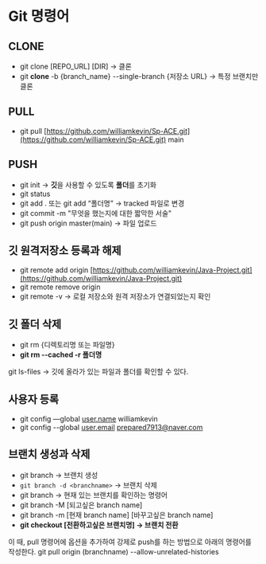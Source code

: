 # Git 명령어

## CLONE

- git clone [REPO_URL] [DIR] → 클론
- git **clone** -b {branch_name} --single-branch {저장소 URL} → 특정 브랜치만 클론

## PULL

- git pull [https://github.com/williamkevin/Sp-ACE.git](https://github.com/williamkevin/Sp-ACE.git) main

## PUSH

- git init → **깃**을 사용할 수 있도록 **폴더**를 초기화
- git status
- git add . 또는 git add “폴더명” →  tracked 파일로 변경
- git commit -m "무엇을 했는지에 대한 짧막한 서술"
- git push origin master(main) → 파일 업로드

## 깃 원격저장소 등록과 해제

- git remote add origin [https://github.com/williamkevin/Java-Project.git](https://github.com/williamkevin/Java-Project.git)
- git remote remove origin
- git remote -v → 로컬 저장소와 원격 저장소가 연결되었는지 확인

## 깃 폴더 삭제

- git rm {디렉토리명 또는 파일명}
- **git rm --cached -r 폴더명**

git ls-files → 깃에 올라가 있는 파일과 폴더를 확인할 수 있다.

## 사용자 등록

- git config —global [user.name](http://user.name) williamkevin
- git config --global [user.email](http://user.email) prepared7913@naver.com

## 브랜치 생성과 삭제

- git branch <branchname> → 브랜치 생성
- `git branch -d <branchname>` → 브랜치 삭제
- git branch → 현재 있는 브랜치를 확인하는 명령어
- git branch -M [되고싶은 branch name]
- git branch -m [현재 branch name] [바꾸고싶은 branch name]
- **git checkout [전환하고싶은 브랜치명] → 브랜치 전환**


이 때, pull 명령어에 옵션을 추가하여 강제로 push를 하는 방법으로 아래의 명령어를 작성한다.
git pull origin (branchname) --allow-unrelated-histories

